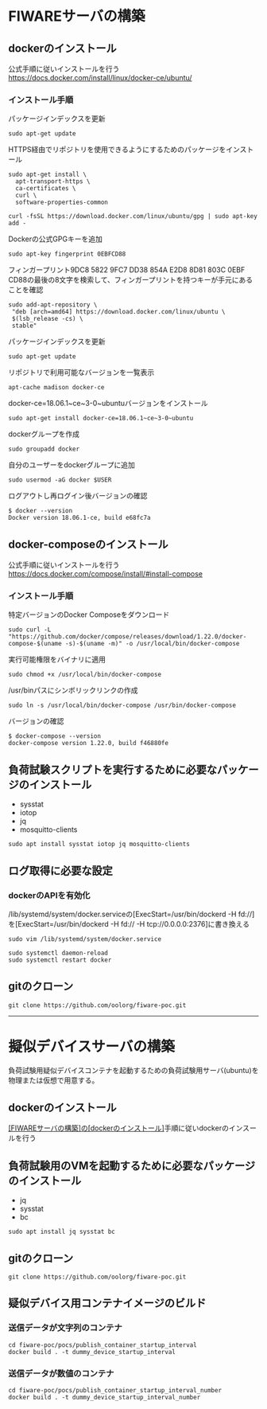 
# FIWAREサーバの構築

## dockerのインストール

公式手順に従いインストールを行う
https://docs.docker.com/install/linux/docker-ce/ubuntu/

### インストール手順

パッケージインデックスを更新

```
sudo apt-get update
```

HTTPS経由でリポジトリを使用できるようにするためのパッケージをインストール

```
sudo apt-get install \
  apt-transport-https \
  ca-certificates \
  curl \
  software-properties-common
```

```
curl -fsSL https://download.docker.com/linux/ubuntu/gpg | sudo apt-key add -
```

Dockerの公式GPGキーを追加

```
sudo apt-key fingerprint 0EBFCD88
```

フィンガープリント9DC8 5822 9FC7 DD38 854A E2D8 8D81 803C 0EBF CD88の最後の8文字を検索して、フィンガープリントを持つキーが手元にあることを確認

```
sudo add-apt-repository \
 "deb [arch=amd64] https://download.docker.com/linux/ubuntu \
 $(lsb_release -cs) \
 stable"
```

パッケージインデックスを更新

```
sudo apt-get update
```

リポジトリで利用可能なバージョンを一覧表示

```
apt-cache madison docker-ce
```

docker-ce=18.06.1~ce~3-0~ubuntuバージョンをインストール

```
sudo apt-get install docker-ce=18.06.1~ce~3-0~ubuntu
```

dockerグループを作成

```
sudo groupadd docker
```

自分のユーザーをdockerグループに追加

```
sudo usermod -aG docker $USER
```

ログアウトし再ログイン後バージョンの確認

```
$ docker --version
Docker version 18.06.1-ce, build e68fc7a
```

## docker-composeのインストール

公式手順に従いインストールを行う
https://docs.docker.com/compose/install/#install-compose

### インストール手順

特定バージョンのDocker Composeをダウンロード

```
sudo curl -L "https://github.com/docker/compose/releases/download/1.22.0/docker-compose-$(uname -s)-$(uname -m)" -o /usr/local/bin/docker-compose
```

実行可能権限をバイナリに適用

```
sudo chmod +x /usr/local/bin/docker-compose
```

/usr/binパスにシンボリックリンクの作成

```
sudo ln -s /usr/local/bin/docker-compose /usr/bin/docker-compose
```

バージョンの確認

```
$ docker-compose --version
docker-compose version 1.22.0, build f46880fe
```

## 負荷試験スクリプトを実行するために必要なパッケージのインストール

- sysstat
- iotop
- jq
- mosquitto-clients

```
sudo apt install sysstat iotop jq mosquitto-clients
```

## ログ取得に必要な設定

### dockerのAPIを有効化

/lib/systemd/system/docker.serviceの[ExecStart=/usr/bin/dockerd -H fd://]を[ExecStart=/usr/bin/dockerd -H fd:// -H tcp://0.0.0.0:2376]に書き換える

```
sudo vim /lib/systemd/system/docker.service
```

```
sudo systemctl daemon-reload
sudo systemctl restart docker
```

## gitのクローン

```
git clone https://github.com/oolorg/fiware-poc.git
```

---


# 擬似デバイスサーバの構築

負荷試験用疑似デバイスコンテナを起動するための負荷試験用サーバ(ubuntu)を物理または仮想で用意する。

## dockerのインストール

[[FIWAREサーバの構築]の[dockerのインストール]](#dockerのインストール)手順に従いdockerのインスールを行う

## 負荷試験用のVMを起動するために必要なパッケージのインストール

- jq
- sysstat
- bc

```
sudo apt install jq sysstat bc
```

## gitのクローン

```
git clone https://github.com/oolorg/fiware-poc.git
```

## 疑似デバイス用コンテナイメージのビルド

### 送信データが文字列のコンテナ

```
cd fiware-poc/pocs/publish_container_startup_interval
docker build . -t dummy_device_startup_interval
```

### 送信データが数値のコンテナ

```
cd fiware-poc/pocs/publish_container_startup_interval_number
docker build . -t dummy_device_startup_interval_number
```
